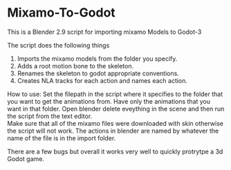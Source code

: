 # Mixamo-To-Godot
This is a Blender 2.9 script for importing mixamo Models to Godot-3
 
The script does the following things 
1) Imports the mixamo models from the folder you specify.
2) Adds a root motion bone to the skeleton.
3) Renames the skeleton to godot appropriate conventions.
4) Creates NLA tracks for each action and names each action.

How to use:
Set the filepath in the script where it specifies to the folder that you want to get the animations from. Have only the animations that you want in that folder. Open blender delete eveything in the scene and then run the script from the text editor.  
Make sure that all of the mixamo files were downloaded with skin otherwise the script will not work. The actions in blender are named by whatever the name of the file is in the import folder. 

There are a few bugs but overall it works very well to quickly protrytpe a 3d Godot game. 


